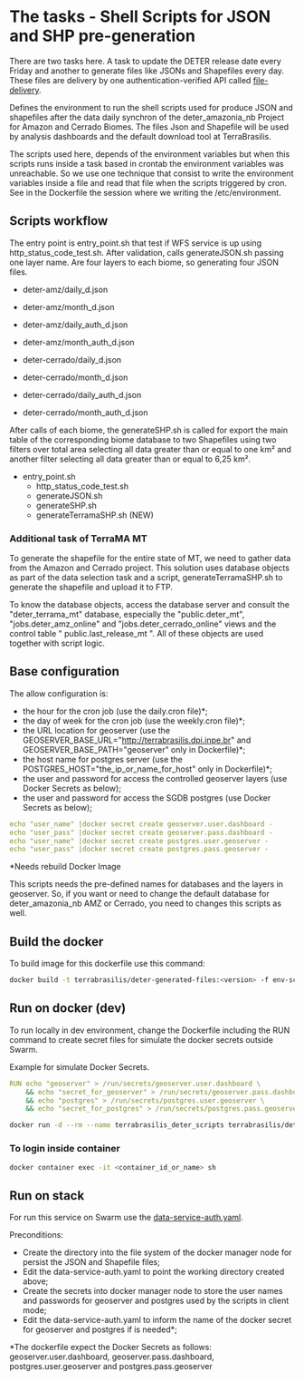 # The tasks - Shell Scripts for JSON and SHP pre-generation

There are two tasks here. A task to update the DETER release date every Friday and another to generate files like JSONs and Shapefiles every day. These files are delivery by one authentication-verified API called [file-delivery](https://github.com/Terrabrasilis/file-delivery).

Defines the environment to run the shell scripts used for produce JSON and shapefiles after the data daily synchron of the deter_amazonia_nb Project for Amazon and Cerrado Biomes. The files Json and Shapefile will be used by analysis dashboards and the default download tool at TerraBrasilis.

The scripts used here, depends of the environment variables but when this scripts runs inside a task based in crontab the environment variables was unreachable.
So we use one technique that consist to write the environment variables inside a file and read that file when the scripts triggered by cron. See in the Dockerfile the session where we writing the /etc/environment.

## Scripts workflow

The entry point is entry_point.sh that test if WFS service is up using http_status_code_test.sh. After validation, calls generateJSON.sh passing one layer name. Are four layers to each biome, so generating four JSON files.

- deter-amz/daily_d.json
- deter-amz/month_d.json
- deter-amz/daily_auth_d.json
- deter-amz/month_auth_d.json

- deter-cerrado/daily_d.json
- deter-cerrado/month_d.json
- deter-cerrado/daily_auth_d.json
- deter-cerrado/month_auth_d.json

After calls of each biome, the generateSHP.sh is called for export the main table of the corresponding biome database to two Shapefiles using two filters over total area selecting all data greater than or equal to one km² and another filter selecting all data greater than or equal to 6,25 km².

- entry_point.sh
  - http_status_code_test.sh
  - generateJSON.sh
  - generateSHP.sh
  - generateTerramaSHP.sh (NEW)

### Additional task of TerraMA MT

To generate the shapefile for the entire state of MT, we need to gather data from the Amazon and Cerrado project.
This solution uses database objects as part of the data selection task and a script, generateTerramaSHP.sh to generate the shapefile and upload it to FTP.

To know the database objects, access the database server and consult the "deter_terrama_mt" database, especially the "public.deter_mt", "jobs.deter_amz_online" and "jobs.deter_cerrado_online" views and the control table " public.last_release_mt ". All of these objects are used together with script logic.

## Base configuration

The allow configuration is:
- the hour for the cron job (use the daily.cron file)*;
- the day of week for the cron job (use the weekly.cron file)*;
- the URL location for geoserver (use the GEOSERVER_BASE_URL="http://terrabrasilis.dpi.inpe.br" and GEOSERVER_BASE_PATH="geoserver" only in Dockerfile)*;
- the host name for postgres server (use the POSTGRES_HOST="the_ip_or_name_for_host" only in Dockerfile)*;
- the user and password for access the controlled geoserver layers (use Docker Secrets as below);
- the user and password for access the SGDB postgres (use Docker Secrets as below);

```yaml
echo "user_name" |docker secret create geoserver.user.dashboard -
echo "user_pass" |docker secret create geoserver.pass.dashboard -
echo "user_name" |docker secret create postgres.user.geoserver -
echo "user_pass" |docker secret create postgres.pass.geoserver -
```

*Needs rebuild Docker Image

This scripts needs the pre-defined names for databases and the layers in geoserver. So, if you want or need to change the default database for deter_amazonia_nb AMZ or Cerrado, you need to changes this scripts as well.

## Build the docker

To build image for this dockerfile use this command:

```bash
docker build -t terrabrasilis/deter-generated-files:<version> -f env-scripts/Dockerfile --no-cache .
```

## Run on docker (dev)

To run locally in dev environment, change the Dockerfile including the RUN command to create secret files for simulate the docker secrets outside Swarm.

Example for simulate Docker Secrets.
```yaml
RUN echo "geoserver" > /run/secrets/geoserver.user.dashboard \
    && echo "secret_for_geoserver" > /run/secrets/geoserver.pass.dashboard \
    && echo "postgres" > /run/secrets/postgres.user.geoserver \
    && echo "secret_for_postgres" > /run/secrets/postgres.pass.geoserver
```

```bash
docker run -d --rm --name terrabrasilis_deter_scripts terrabrasilis/deter-generated-files:<version>
```

### To login inside container

```bash
docker container exec -it <container_id_or_name> sh
```

## Run on stack

For run this service on Swarm use the [data-service-auth.yaml](https://github.com/Terrabrasilis/docker-stacks/blob/master/deter-sync/data-service-auth.yaml).

Preconditions:
- Create the directory into the file system of the docker manager node for persist the JSON and Shapefile files;
- Edit the data-service-auth.yaml to point the working directory created above;
- Create the secrets into docker manager node to store the user names and passwords for geoserver and postgres used by the scripts in client mode;
- Edit the data-service-auth.yaml to inform the name of the docker secret for geoserver and postgres if is needed*;

*The dockerfile expect the Docker Secrets as follows: geoserver.user.dashboard, geoserver.pass.dashboard, postgres.user.geoserver and postgres.pass.geoserver
